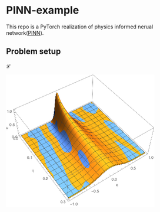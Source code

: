<head>
    <script src="https://cdn.mathjax.org/mathjax/latest/MathJax.js?config=TeX-AMS-MML_HTMLorMML" type="text/javascript"></script>
    <script type="text/x-mathjax-config">
        MathJax.Hub.Config({
            tex2jax: {
            skipTags: ['script', 'noscript', 'style', 'textarea', 'pre'],
            inlineMath: [['$','$']]
            }
        });
    </script>
</head>

# PINN-example
This repo is a PyTorch realization of physics informed nerual network([PINN]([链接网址](https://github.com/maziarraissi/PINNs) "physics informed neural networks")).


## Problem setup

$\mathcal{L}$


![avatar](figure/3D.png)
